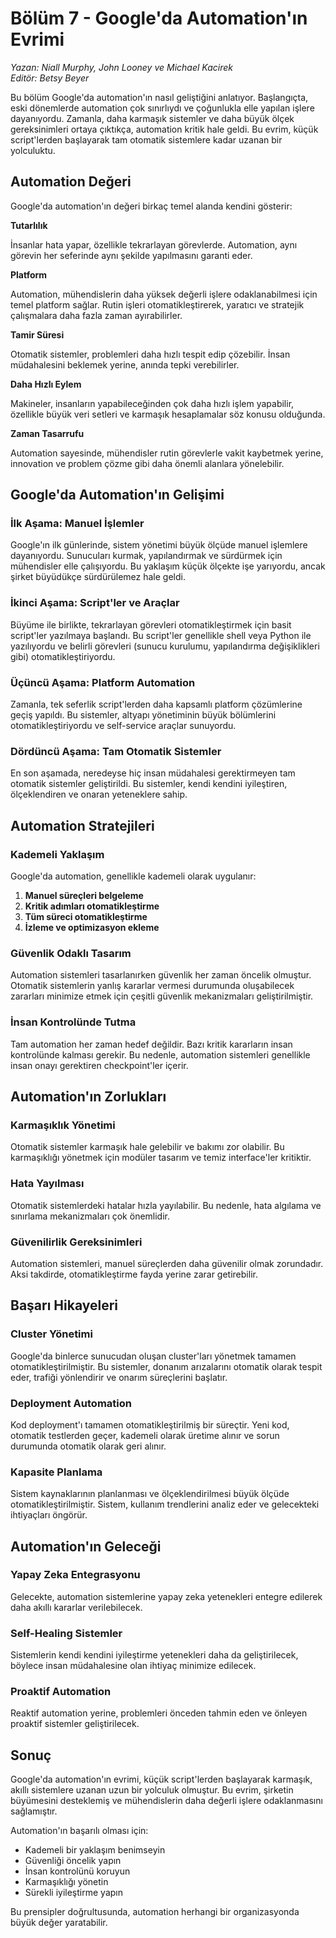 # Bölüm 7 - Google'da Automation'ın Evrimi

*Yazan: Niall Murphy, John Looney ve Michael Kacirek*  
*Editör: Betsy Beyer*

Bu bölüm Google'da automation'ın nasıl geliştiğini anlatıyor. Başlangıçta, eski dönemlerde automation çok sınırlıydı ve çoğunlukla elle yapılan işlere dayanıyordu. Zamanla, daha karmaşık sistemler ve daha büyük ölçek gereksinimleri ortaya çıktıkça, automation kritik hale geldi. Bu evrim, küçük script'lerden başlayarak tam otomatik sistemlere kadar uzanan bir yolculuktu.

## Automation Değeri

Google'da automation'ın değeri birkaç temel alanda kendini gösterir:

**Tutarlılık**

İnsanlar hata yapar, özellikle tekrarlayan görevlerde. Automation, aynı görevin her seferinde aynı şekilde yapılmasını garanti eder.

**Platform**

Automation, mühendislerin daha yüksek değerli işlere odaklanabilmesi için temel platform sağlar. Rutin işleri otomatikleştirerek, yaratıcı ve stratejik çalışmalara daha fazla zaman ayırabilirler.

**Tamir Süresi**

Otomatik sistemler, problemleri daha hızlı tespit edip çözebilir. İnsan müdahalesini beklemek yerine, anında tepki verebilirler.

**Daha Hızlı Eylem**

Makineler, insanların yapabileceğinden çok daha hızlı işlem yapabilir, özellikle büyük veri setleri ve karmaşık hesaplamalar söz konusu olduğunda.

**Zaman Tasarrufu**

Automation sayesinde, mühendisler rutin görevlerle vakit kaybetmek yerine, innovation ve problem çözme gibi daha önemli alanlara yönelebilir.

## Google'da Automation'ın Gelişimi

### İlk Aşama: Manuel İşlemler

Google'ın ilk günlerinde, sistem yönetimi büyük ölçüde manuel işlemlere dayanıyordu. Sunucuları kurmak, yapılandırmak ve sürdürmek için mühendisler elle çalışıyordu. Bu yaklaşım küçük ölçekte işe yarıyordu, ancak şirket büyüdükçe sürdürülemez hale geldi.

### İkinci Aşama: Script'ler ve Araçlar

Büyüme ile birlikte, tekrarlayan görevleri otomatikleştirmek için basit script'ler yazılmaya başlandı. Bu script'ler genellikle shell veya Python ile yazılıyordu ve belirli görevleri (sunucu kurulumu, yapılandırma değişiklikleri gibi) otomatikleştiriyordu.

### Üçüncü Aşama: Platform Automation

Zamanla, tek seferlik script'lerden daha kapsamlı platform çözümlerine geçiş yapıldı. Bu sistemler, altyapı yönetiminin büyük bölümlerini otomatikleştiriyordu ve self-service araçlar sunuyordu.

### Dördüncü Aşama: Tam Otomatik Sistemler

En son aşamada, neredeyse hiç insan müdahalesi gerektirmeyen tam otomatik sistemler geliştirildi. Bu sistemler, kendi kendini iyileştiren, ölçeklendiren ve onaran yeteneklere sahip.

## Automation Stratejileri

### Kademeli Yaklaşım

Google'da automation, genellikle kademeli olarak uygulanır:

1. **Manuel süreçleri belgeleme**
2. **Kritik adımları otomatikleştirme**
3. **Tüm süreci otomatikleştirme**
4. **İzleme ve optimizasyon ekleme**

### Güvenlik Odaklı Tasarım

Automation sistemleri tasarlanırken güvenlik her zaman öncelik olmuştur. Otomatik sistemlerin yanlış kararlar vermesi durumunda oluşabilecek zararları minimize etmek için çeşitli güvenlik mekanizmaları geliştirilmiştir.

### İnsan Kontrolünde Tutma

Tam automation her zaman hedef değildir. Bazı kritik kararların insan kontrolünde kalması gerekir. Bu nedenle, automation sistemleri genellikle insan onayı gerektiren checkpoint'ler içerir.

## Automation'ın Zorlukları

### Karmaşıklık Yönetimi

Otomatik sistemler karmaşık hale gelebilir ve bakımı zor olabilir. Bu karmaşıklığı yönetmek için modüler tasarım ve temiz interface'ler kritiktir.

### Hata Yayılması

Otomatik sistemlerdeki hatalar hızla yayılabilir. Bu nedenle, hata algılama ve sınırlama mekanizmaları çok önemlidir.

### Güvenilirlik Gereksinimleri

Automation sistemleri, manuel süreçlerden daha güvenilir olmak zorundadır. Aksi takdirde, otomatikleştirme fayda yerine zarar getirebilir.

## Başarı Hikayeleri

### Cluster Yönetimi

Google'da binlerce sunucudan oluşan cluster'ları yönetmek tamamen otomatikleştirilmiştir. Bu sistemler, donanım arızalarını otomatik olarak tespit eder, trafiği yönlendirir ve onarım süreçlerini başlatır.

### Deployment Automation

Kod deployment'ı tamamen otomatikleştirilmiş bir süreçtir. Yeni kod, otomatik testlerden geçer, kademeli olarak üretime alınır ve sorun durumunda otomatik olarak geri alınır.

### Kapasite Planlama

Sistem kaynaklarının planlanması ve ölçeklendirilmesi büyük ölçüde otomatikleştirilmiştir. Sistem, kullanım trendlerini analiz eder ve gelecekteki ihtiyaçları öngörür.

## Automation'ın Geleceği

### Yapay Zeka Entegrasyonu

Gelecekte, automation sistemlerine yapay zeka yetenekleri entegre edilerek daha akıllı kararlar verilebilecek.

### Self-Healing Sistemler

Sistemlerin kendi kendini iyileştirme yetenekleri daha da geliştirilecek, böylece insan müdahalesine olan ihtiyaç minimize edilecek.

### Proaktif Automation

Reaktif automation yerine, problemleri önceden tahmin eden ve önleyen proaktif sistemler geliştirilecek.

## Sonuç

Google'da automation'ın evrimi, küçük script'lerden başlayarak karmaşık, akıllı sistemlere uzanan uzun bir yolculuk olmuştur. Bu evrim, şirketin büyümesini desteklemiş ve mühendislerin daha değerli işlere odaklanmasını sağlamıştır.

Automation'ın başarılı olması için:
- Kademeli bir yaklaşım benimseyin
- Güvenliği öncelik yapın
- İnsan kontrolünü koruyun
- Karmaşıklığı yönetin
- Sürekli iyileştirme yapın

Bu prensipler doğrultusunda, automation herhangi bir organizasyonda büyük değer yaratabilir. 